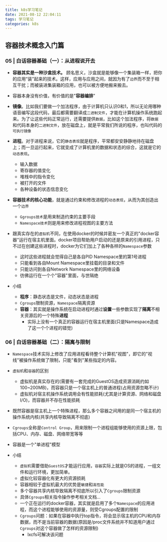 ```yaml
---
title: k8s学习笔记
date: 2021-08-12 22:04:11
tags: 学习笔记
categories: k8s
---
```


## 容器技术概念入门篇
### 05 | 白话容器基础（一）：从进程说开去
* **容器其实是一种沙盒技术。** 顾名思义，沙盒就是能够像一个集装箱一样，把你的应用“装”起来的技术。这样，应用与应用之间，就因为有了`边界`而不至于相互干扰；而被装进集装箱的应用，也可以被方便地搬来搬去。
* 容器本身没有价值，有价值的是"**容器编排**"
* **镜像**。比如我们要做一个加法程序，由于计算机只认识0和1，所以无论用哪种语音编写这段代码，最后都需要翻译成`二进制文件`，才能在计算机操作系统跑起来。为了让这些代码正常运行，还需要提供`数据`，比如这个加法程序，将`数据`和代码本身的`二进制文件`，放在磁盘上，就是平常我们所说的程序，也叫代码的`可执行镜像`  
* **进程**。对于进程来说，它的`静态表现`就是程序，平常都安安静静地待在磁盘上；而一旦运行起来，它就变成了计算机里的数据和状态的综合，这就是它的`动态表现`。
  * 输入数据
  * 寄存器的值变化
  * 堆桟中的指令变化
  * 被打开的文件
  * 各种设备的状态信息变化  
* **容器技术的核心功能**，就是通过约束和修改进程的`动态表现`，从而为其创造出一个`边界`
  * `Ggroups技术`是用来制造约束的主要手段
  * `Namespace技术`则是用来修改进程视图的主要方法  
  
* 跟真实存在的`虚拟机`不同，在使用docker的时候并密友一个真正的"docker容器"运行在宿主机里面。docker项目帮助用户启动的还是原来的引用进程，只不过在创建这些进程时，docker为它们加上了各种各样的`Namespace`参数
  * 这时这些进程就会觉得自己是各自PID Namespace里的第1号进程
  * 只能看到各自Mount Namespace里挂载的目录和文件
  * 只能访问到各自Network Namespace里的网络设备
  * 彷佛运行在一个个"容器"里面，与世隔绝
    
* 小结
  * **程序**：静态状态是文件，动态状态是进程
  * `Cgroups`限制资源，`Namespace`隔离资源
  * **容器**：其实就是操作系统在启动进程时通过**设置**一些参数实现了**隔离**不相关资源后的一个特殊**进程**
    * 实际上没有一个真正的容器运行在宿主机里面(只是Namespace造成了这一个个进程的错觉)
    
### 06 | 白话容器基础（二）：隔离与限制
* `Namespace`技术实际上修改了应用进程看待整个计算机"视图"，即它的"视线"被操作系统做了限制，只能"看到"某些指定的内容。
* `虚拟机`和`容器`的区别
  * 虚拟机是真实存在的(需要有一套完成的GuestOS造成资源消耗约如100~200MB)，而容器只是一个宿主机上的普通进程(占用资源忽略不计)
  * 虚拟机对宿主机操作系统调用会有性能损耗(尤其是计算资源、网络和磁盘I/O)，而容器并不存在性能损耗
* 既然容器是宿主机上一个特殊进程，那么多个容器之间用的是同一个宿主机的操作系统内核(共享内核导致隔离不彻底)
* `Cgroups`全称是`Control Group`，用来限制一个进程组能够使用的资源上限，包括CPU、内存、磁盘、网络带宽等等
* 容器是一个"单进程"模型


* 小结
  * `虚拟机`需要借助`GuestOS`才能运行应用，`容器`实际上就是OS的进程，一组文件和运行环境，更加简单。
  * 虚拟化较容器化有更大的资源损耗
  * 容器相较于虚拟机最大的优势是`敏捷`和`高性能`
  * 多个容器共享内核导致隔离不彻底所以引入了`Cgroups`限制资源
  * 具体`Cgroups`相关指令操作参考相关文档...
  * 一个正在运行的docker容器，其实就是启用了多个`Namespace`的应用进程，而这个进程能够使用的资源量，则受Cgroups配置的限制
  * `Cgroups`问题：如果在容器中执行top指令，将会显示宿主机的CPU和内存数据，而不是当前容器的数据(原因是/proc文件系统并不知道用户通过`Cgroups`对这个容器做了怎样的资源限制)
    * lxcfs可解决该问题
  
  
  
  

